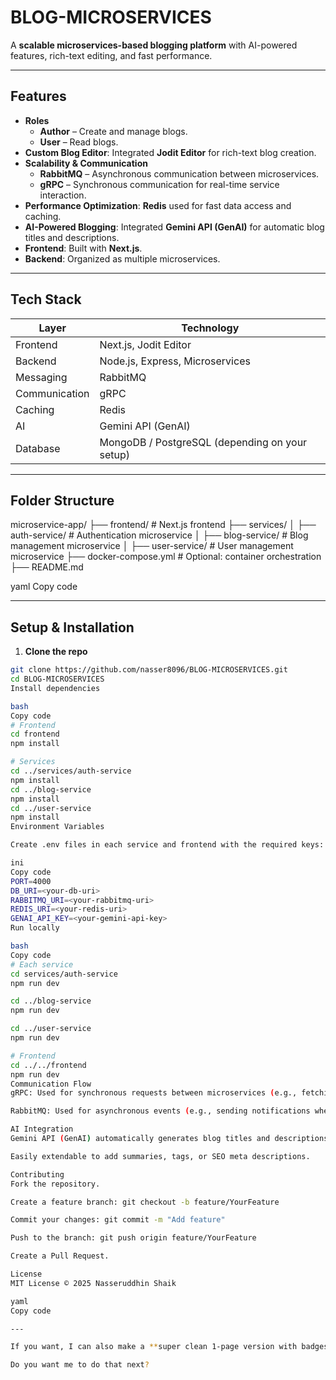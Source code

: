 # BLOG-MICROSERVICES

A **scalable microservices-based blogging platform** with AI-powered features, rich-text editing, and fast performance.

---

## Features

- **Roles**
  - **Author** – Create and manage blogs.
  - **User** – Read blogs.
- **Custom Blog Editor**: Integrated **Jodit Editor** for rich-text blog creation.
- **Scalability & Communication**
  - **RabbitMQ** – Asynchronous communication between microservices.
  - **gRPC** – Synchronous communication for real-time service interaction.
- **Performance Optimization**: **Redis** used for fast data access and caching.
- **AI-Powered Blogging**: Integrated **Gemini API (GenAI)** for automatic blog titles and descriptions.
- **Frontend**: Built with **Next.js**.
- **Backend**: Organized as multiple microservices.

---

## Tech Stack

| Layer        | Technology |
|-------------|------------|
| Frontend     | Next.js, Jodit Editor |
| Backend      | Node.js, Express, Microservices |
| Messaging    | RabbitMQ |
| Communication| gRPC |
| Caching      | Redis |
| AI           | Gemini API (GenAI) |
| Database     | MongoDB / PostgreSQL (depending on your setup) |

---

## Folder Structure

microservice-app/
├── frontend/ # Next.js frontend
├── services/
│ ├── auth-service/ # Authentication microservice
│ ├── blog-service/ # Blog management microservice
│ ├── user-service/ # User management microservice
├── docker-compose.yml # Optional: container orchestration
├── README.md

yaml
Copy code

---

## Setup & Installation

1. **Clone the repo**
```bash
git clone https://github.com/nasser8096/BLOG-MICROSERVICES.git
cd BLOG-MICROSERVICES
Install dependencies

bash
Copy code
# Frontend
cd frontend
npm install

# Services
cd ../services/auth-service
npm install
cd ../blog-service
npm install
cd ../user-service
npm install
Environment Variables

Create .env files in each service and frontend with the required keys:

ini
Copy code
PORT=4000
DB_URI=<your-db-uri>
RABBITMQ_URI=<your-rabbitmq-uri>
REDIS_URI=<your-redis-uri>
GENAI_API_KEY=<your-gemini-api-key>
Run locally

bash
Copy code
# Each service
cd services/auth-service
npm run dev

cd ../blog-service
npm run dev

cd ../user-service
npm run dev

# Frontend
cd ../../frontend
npm run dev
Communication Flow
gRPC: Used for synchronous requests between microservices (e.g., fetching user info in blog-service).

RabbitMQ: Used for asynchronous events (e.g., sending notifications when a blog is published).

AI Integration
Gemini API (GenAI) automatically generates blog titles and descriptions based on the blog content.

Easily extendable to add summaries, tags, or SEO meta descriptions.

Contributing
Fork the repository.

Create a feature branch: git checkout -b feature/YourFeature

Commit your changes: git commit -m "Add feature"

Push to the branch: git push origin feature/YourFeature

Create a Pull Request.

License
MIT License © 2025 Nasseruddhin Shaik

yaml
Copy code

---

If you want, I can also make a **super clean 1-page version with badges, live demo link, and architecture diagram placeholders**, which looks **GitHub professional**.  

Do you want me to do that next?
